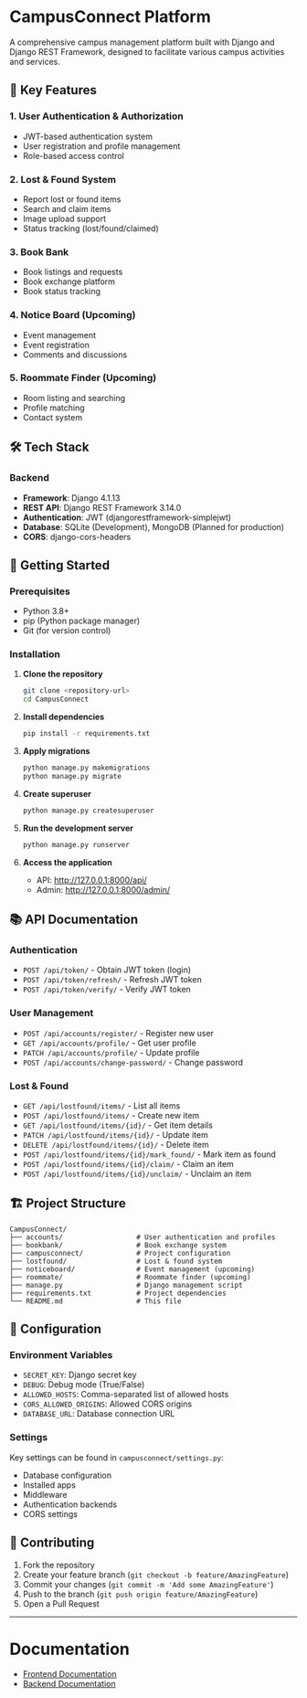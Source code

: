 # CampusConnect Platform

A comprehensive campus management platform built with Django and Django REST Framework, designed to facilitate various campus activities and services.

## 🚀 Key Features

### 1. User Authentication & Authorization
- JWT-based authentication system
- User registration and profile management
- Role-based access control

### 2. Lost & Found System
- Report lost or found items
- Search and claim items
- Image upload support
- Status tracking (lost/found/claimed)

### 3. Book Bank
- Book listings and requests
- Book exchange platform
- Book status tracking

### 4. Notice Board (Upcoming)
- Event management
- Event registration
- Comments and discussions

### 5. Roommate Finder (Upcoming)
- Room listing and searching
- Profile matching
- Contact system

## 🛠️ Tech Stack

### Backend
- **Framework**: Django 4.1.13
- **REST API**: Django REST Framework 3.14.0
- **Authentication**: JWT (djangorestframework-simplejwt)
- **Database**: SQLite (Development), MongoDB (Planned for production)
- **CORS**: django-cors-headers

## 🚀 Getting Started

### Prerequisites
- Python 3.8+
- pip (Python package manager)
- Git (for version control)

### Installation

1. **Clone the repository**
   ```bash
   git clone <repository-url>
   cd CampusConnect
   ```

2. **Install dependencies**
   ```bash
   pip install -r requirements.txt
   ```

3. **Apply migrations**
   ```bash
   python manage.py makemigrations
   python manage.py migrate
   ```

4. **Create superuser**
   ```bash
   python manage.py createsuperuser
   ```

5. **Run the development server**
   ```bash
   python manage.py runserver
   ```

6. **Access the application**
   - API: http://127.0.0.1:8000/api/
   - Admin: http://127.0.0.1:8000/admin/

## 📚 API Documentation

### Authentication
- `POST /api/token/` - Obtain JWT token (login)
- `POST /api/token/refresh/` - Refresh JWT token
- `POST /api/token/verify/` - Verify JWT token

### User Management
- `POST /api/accounts/register/` - Register new user
- `GET /api/accounts/profile/` - Get user profile
- `PATCH /api/accounts/profile/` - Update profile
- `POST /api/accounts/change-password/` - Change password

### Lost & Found
- `GET /api/lostfound/items/` - List all items
- `POST /api/lostfound/items/` - Create new item
- `GET /api/lostfound/items/{id}/` - Get item details
- `PATCH /api/lostfound/items/{id}/` - Update item
- `DELETE /api/lostfound/items/{id}/` - Delete item
- `POST /api/lostfound/items/{id}/mark_found/` - Mark item as found
- `POST /api/lostfound/items/{id}/claim/` - Claim an item
- `POST /api/lostfound/items/{id}/unclaim/` - Unclaim an item

## 🏗️ Project Structure

```
CampusConnect/
├── accounts/                  # User authentication and profiles
├── bookbank/                  # Book exchange system
├── campusconnect/             # Project configuration
├── lostfound/                 # Lost & found system
├── noticeboard/               # Event management (upcoming)
├── roommate/                  # Roommate finder (upcoming)
├── manage.py                  # Django management script
├── requirements.txt           # Project dependencies
└── README.md                  # This file
```

## 🔧 Configuration

### Environment Variables
- `SECRET_KEY`: Django secret key
- `DEBUG`: Debug mode (True/False)
- `ALLOWED_HOSTS`: Comma-separated list of allowed hosts
- `CORS_ALLOWED_ORIGINS`: Allowed CORS origins
- `DATABASE_URL`: Database connection URL

### Settings
Key settings can be found in `campusconnect/settings.py`:
- Database configuration
- Installed apps
- Middleware
- Authentication backends
- CORS settings

## 🤝 Contributing

1. Fork the repository
2. Create your feature branch (`git checkout -b feature/AmazingFeature`)
3. Commit your changes (`git commit -m 'Add some AmazingFeature'`)
4. Push to the branch (`git push origin feature/AmazingFeature`)
5. Open a Pull Request

---

# Documentation

- [Frontend Documentation](./FrontendDocumentation.md)
- [Backend Documentation](./BackendDocumentation.md)
